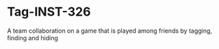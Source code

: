 # Tag-INST-326
A team collaboration on a game that is played among friends by tagging, finding and hiding 
